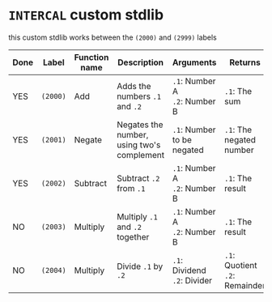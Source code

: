 # `INTERCAL` custom stdlib

this custom stdlib works between the `(2000)` and `(2999)` labels

| Done | Label | Function name | Description | Arguments | Returns |
| ---- | ----- | ------------- | ----------- | --------- | ------- |
| YES | `(2000)` | Add | Adds the numbers `.1` and `.2` | `.1`: Number A<br>`.2`: Number B | `.1`: The sum |
| YES | `(2001)` | Negate | Negates the number,<br>using two's complement | `.1`: Number to be negated | `.1`: The negated number |
| YES | `(2002)` | Subtract | Subtract `.2` from `.1` | `.1`: Number A<br>`.2`: Number B | `.1`: The result |
| NO | `(2003)` | Multiply | Multiply `.1` and `.2` together | `.1`: Number A<br>`.2`: Number B | `.1`: The result |
| NO | `(2004)` | Multiply | Divide `.1` by `.2` | `.1`: Dividend<br>`.2`: Divider | `.1`: Quotient<br>`.2`: Remainder |